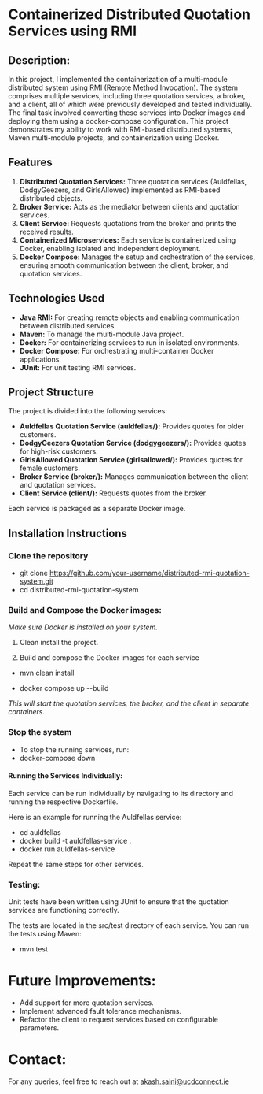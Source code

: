 # Containerized Distributed Quotation Services using RMI

## Description:

In this project, I implemented the containerization of a multi-module distributed system using RMI (Remote Method Invocation). The system comprises multiple services, including three quotation services, a broker, and a client, all of which were previously developed and tested individually. The final task involved converting these services into Docker images and deploying them using a docker-compose configuration. This project demonstrates my ability to work with RMI-based distributed systems, Maven multi-module projects, and containerization using Docker.

## Features

1. **Distributed Quotation Services:** Three quotation services (Auldfellas, DodgyGeezers, and GirlsAllowed) implemented as RMI-based distributed objects.
2. **Broker Service:** Acts as the mediator between clients and quotation services.
3. **Client Service:** Requests quotations from the broker and prints the received results.
4. **Containerized Microservices:** Each service is containerized using Docker, enabling isolated and independent deployment.
5. **Docker Compose:** Manages the setup and orchestration of the services, ensuring smooth communication between the client, broker, and quotation services.

## Technologies Used

* **Java RMI:** For creating remote objects and enabling communication between distributed services.
* **Maven:** To manage the multi-module Java project.
* **Docker:** For containerizing services to run in isolated environments.
* **Docker Compose:** For orchestrating multi-container Docker applications.
* **JUnit:** For unit testing RMI services.

## Project Structure
The project is divided into the following services:

* **Auldfellas Quotation Service (auldfellas/):** Provides quotes for older customers.
* **DodgyGeezers Quotation Service (dodgygeezers/):** Provides quotes for high-risk customers.
* **GirlsAllowed Quotation Service (girlsallowed/):** Provides quotes for female customers.
* **Broker Service (broker/):** Manages communication between the client and quotation services.
* **Client Service (client/):** Requests quotes from the broker.

Each service is packaged as a separate Docker image.

## Installation Instructions

### Clone the repository

* git clone https://github.com/your-username/distributed-rmi-quotation-system.git
* cd distributed-rmi-quotation-system

### Build and Compose the Docker images:

_Make sure Docker is installed on your system._ 

1. Clean install the project. 

3. Build and compose the Docker images for each service

* mvn clean install

* docker compose up --build

_This will start the quotation services, the broker, and the client in separate containers._

### Stop the system

* To stop the running services, run:
* docker-compose down

#### Running the Services Individually:

Each service can be run individually by navigating to its directory and running the respective Dockerfile. 

Here is an example for running the Auldfellas service:

* cd auldfellas
* docker build -t auldfellas-service .
* docker run auldfellas-service

Repeat the same steps for other services.

### Testing:

Unit tests have been written using JUnit to ensure that the quotation services are functioning correctly. 

The tests are located in the src/test directory of each service. You can run the tests using Maven:

* mvn test

# Future Improvements:

* Add support for more quotation services.
* Implement advanced fault tolerance mechanisms.
* Refactor the client to request services based on configurable parameters.

# Contact:
For any queries, feel free to reach out at akash.saini@ucdconnect.ie